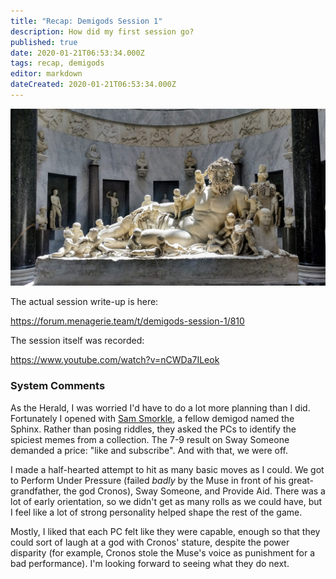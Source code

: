 ```yaml
---
title: "Recap: Demigods Session 1"
description: How did my first session go?
published: true
date: 2020-01-21T06:53:34.000Z
tags: recap, demigods
editor: markdown
dateCreated: 2020-01-21T06:53:34.000Z
---
```


![Featured Image](recap-demigods-session-1.jpg)

The actual session write-up is here:

https://forum.menagerie.team/t/demigods-session-1/810

The session itself was recorded:

https://www.youtube.com/watch?v=nCWDa7ILeok

### System Comments

As the Herald, I was worried I'd have to do a lot more planning than I did. Fortunately I opened with [Sam Smorkle](https://twitter.com/beanytuesday/status/1085757477000380416?lang=en), a fellow demigod named the Sphinx. Rather than posing riddles, they asked the PCs to identify the spiciest memes from a collection. The 7-9 result on Sway Someone demanded a price: "like and subscribe". And with that, we were off.

I made a half-hearted attempt to hit as many basic moves as I could. We got to Perform Under Pressure (failed _badly_ by the Muse in front of his great-grandfather, the god Cronos), Sway Someone, and Provide Aid. There was a lot of early orientation, so we didn't get as many rolls as we could have, but I feel like a lot of strong personality helped shape the rest of the game.

Mostly, I liked that each PC felt like they were capable, enough so that they could sort of laugh at a god with Cronos' stature, despite the power disparity (for example, Cronos stole the Muse's voice as punishment for a bad performance). I'm looking forward to seeing what they do next.


    